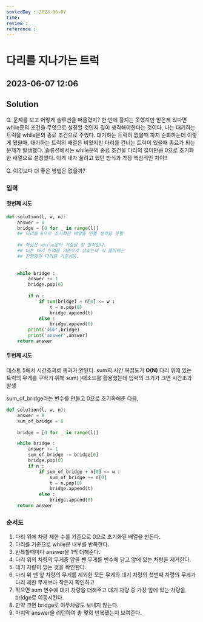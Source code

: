 ```yaml
---
sovledDay : 2023-06-07
time: 
review : 
reference : 
---
```


# 다리를 지나가는 트럭
## 2023-06-07 12:06 


## Solution
Q. 문제를 보고 어떻게 솔루션을 떠올렸지? 
한 번에 풀지는 못했지만 얻은게 있다면 while문의 조건을 무엇으로 설정할 것인지 깊이 생각해야한다는 것이다. 나는 대기하는 트럭을 while문의 종료 조건으로 주었다. 대기하는 트럭이 없을때 까지 순회하는데 이렇게 됐을때, 대기하는 트럭의 배열은 비었지만 다리를 건너는 트럭이 있을때 종료가 되는 문제가 발생했다. 
솔류션에서는 while문의 종료 조건을 다리의 길이만큼 0으로 초기화한 배열으로 설정했다. 이게 내가 풀려고 했던 방식과 가장 핵심적인 차이!! 



Q. 이것보다 더 좋은 방법은 없을까? 


### 입력


#### 첫번째 시도 
```python
def solution(l, w, n):
    answer = 0
    bridge = [0 for _ in range(l)]
    ## 다리를 0으로 초기화한 배열을 만들 생각을 못함
    
    ## 핵심은 while문의 기준을 잘 잡야한다.
    ## 나는 대기 트럭을 기준으로 삼았는데 이 풀이에는 
    ## 진행중인 다리를 기준삼음. 
    
    
    while bridge :
        answer += 1 
        bridge.pop(0)
        
        if n :
            if sum(bridge) + n[0] <= w :
                t = n.pop(0)
                bridge.append(t)
            else :
                bridge.append(0)
        print('최후',bridge)
        print('answer',answer)
    return answer
```

#### 두번째 시도 
태스트 5에서 시간초과로 통과가 안된다. 
sum의 시간 복잡도가 **O(N)** 다리 위에 있는 트럭의 무게를 구하기 위해 sum( )매소드를 활용했는데 입력의 크기가 크면 시간초과 발생 

sum_of_bridge라는 변수를 만들고 0으로 초기화해준 다음, 

```python
def solution(l, w, n):
    answer = 0
    sum_of_bridge = 0
    
    bridge = [0 for _ in range(l)]

    while bridge :
        answer += 1 
        sum_of_bridge -= bridge[0]
        bridge.pop(0)
        if n :
            if sum_of_bridge + n[0] <= w :
                sum_of_bridge += n[0]
                t = n.pop(0)
                bridge.append(t)
            else :
                bridge.append(0)
    return answer
```

### 순서도 

1. 다리 위에 차량 제한 수를 기준으로 0으로 초기화된 배열을 만든다.
2. 다리를 기준으로 while문 내부를 반복한다.
3. 반복할때마다 answer을 1씩 더해준다.
4. 다리 위의 차량의 무게중 앞을 뺀 무게를 변수에 담고 앞에 있는 차량을 제거한다. 
5. 대기 차량이 있는 것을 확인한다.
6. 다리 위 맨 앞 차량의 무게를 제외한 모든 무게와 대기 차량의 첫번째 차량의 무게가 다리 제한 무게보다 작은지 확인하고
7. 작으면 sum 변수에 대기 차량을 더해주고 대기 차량 중 가장 앞에 있는 차량을 bridge로 이동시킨다.
8. 만약 크면 bridge로 아무차량도 보내지 않는다. 
9. 마지막 answer을 리턴하여 총 몇회 반복됐는지 보여준다. 
